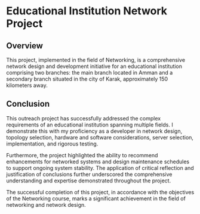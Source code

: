 # Educational Institution Network Project

## Overview

This project, implemented in the field of Networking, is a comprehensive network design and development initiative for an educational institution comprising two branches: the main branch located in Amman and a secondary branch situated in the city of Karak, approximately 150 kilometers away.

## Conclusion

This outreach project has successfully addressed the complex requirements of an educational institution spanning multiple fields. I demonstrate this with my proficiency as a developer in network design, topology selection, hardware and software considerations, server selection, implementation, and rigorous testing.

Furthermore, the project highlighted the ability to recommend enhancements for networked systems and design maintenance schedules to support ongoing system stability. The application of critical reflection and justification of conclusions further underscored the comprehensive understanding and expertise demonstrated throughout the project.

The successful completion of this project, in accordance with the objectives of the Networking course, marks a significant achievement in the field of networking and network design.
